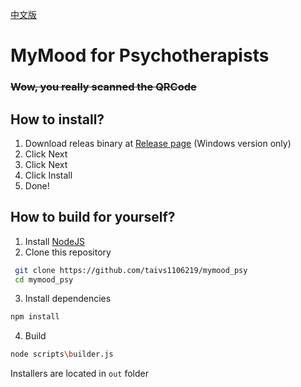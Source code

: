 [中文版](./readme.md)
# MyMood for Psychotherapists
### ~~Wow, you really scanned the QRCode~~

## How to install?
1. Download releas binary at [Release page](https://github.com/taivs1106219/mymood_psy/releases) (Windows version only)
1. Click Next
1. Click Next
1. Click Install
1. Done!

## How to build for yourself?
1. Install [NodeJS](https://nodejs.org)
2. Clone this repository
```bash
 git clone https://github.com/taivs1106219/mymood_psy
 cd mymood_psy
```
3. Install dependencies
```bash
npm install
```
4. Build
```bash
node scripts\builder.js
```
Installers are located in ```out``` folder